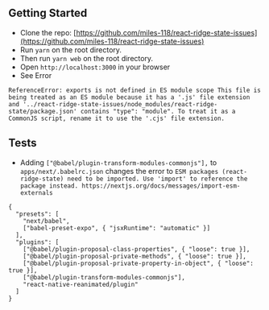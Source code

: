 ## Getting Started

- Clone the repo: [https://github.com/miles-118/react-ridge-state-issues](https://github.com/miles-118/react-ridge-state-issues)
- Run `yarn` on the root directory.
- Then run `yarn web` on the root directory.
- Open `http://localhost:3000` in your browser
- See Error

```
ReferenceError: exports is not defined in ES module scope This file is being treated as an ES module because it has a '.js' file extension and '../react-ridge-state-issues/node_modules/react-ridge-state/package.json' contains "type": "module". To treat it as a CommonJS script, rename it to use the '.cjs' file extension.
```

## Tests

- Adding `["@babel/plugin-transform-modules-commonjs"],` to `apps/next/.babelrc.json` changes the error to `ESM packages (react-ridge-state) need to be imported. Use 'import' to reference the package instead. https://nextjs.org/docs/messages/import-esm-externals`

```
{
  "presets": [
    "next/babel",
    ["babel-preset-expo", { "jsxRuntime": "automatic" }]
  ],
  "plugins": [
    ["@babel/plugin-proposal-class-properties", { "loose": true }],
    ["@babel/plugin-proposal-private-methods", { "loose": true }],
    ["@babel/plugin-proposal-private-property-in-object", { "loose": true }],
    ["@babel/plugin-transform-modules-commonjs"],
    "react-native-reanimated/plugin"
  ]
}
```

